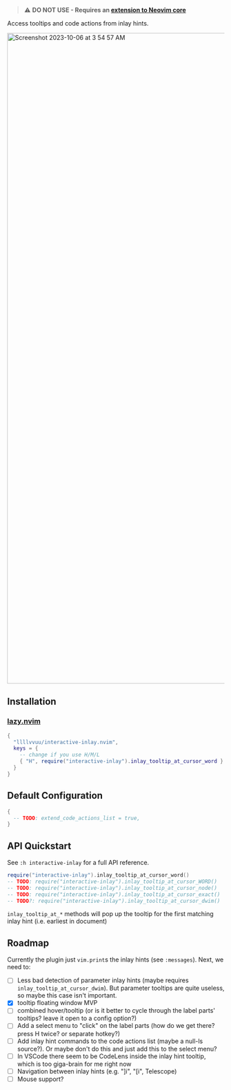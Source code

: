 > ⚠️ **DO NOT USE - Requires an [extension to Neovim core](https://github.com/neovim/neovim/pull/25512)**

Access tooltips and code actions from inlay hints.

<img width="1508" alt="Screenshot 2023-10-06 at 3 54 57 AM" src="https://github.com/llllvvuu/interactive-inlay.nvim/assets/5601392/92f9b5d0-04b2-4209-bbba-02d66c15d586">

## Installation

### [lazy.nvim](https://github.com/folke/lazy.nvim)

```lua
{
  "llllvvuu/interactive-inlay.nvim",
  keys = {
    -- change if you use H/M/L
    { "H", require("interactive-inlay").inlay_tooltip_at_cursor_word }
  }
}
```

## Default Configuration
```lua
{
  -- TODO: extend_code_actions_list = true,
}
```

## API Quickstart

See `:h interactive-inlay` for a full API reference.

```lua
require("interactive-inlay").inlay_tooltip_at_cursor_word()
-- TODO: require("interactive-inlay").inlay_tooltip_at_cursor_WORD()
-- TODO: require("interactive-inlay").inlay_tooltip_at_cursor_node()
-- TODO: require("interactive-inlay").inlay_tooltip_at_cursor_exact()
-- TODO?: require("interactive-inlay").inlay_tooltip_at_cursor_dwim()
```

`inlay_tooltip_at_*` methods will pop up the tooltip for the first matching inlay hint
(i.e. earliest in document)

## Roadmap

Currently the plugin just `vim.print`s the inlay hints (see `:messages`). Next, we need to:

- [ ] Less bad detection of parameter inlay hints (maybe requires `inlay_tooltip_at_cursor_dwim`). But parameter tooltips are quite useless, so maybe this case isn't important.
- [x] tooltip floating window MVP
- [ ] combined hover/tooltip (or is it better to cycle through the label parts' tooltips? leave it open to a config option?)
- [ ] Add a select menu to "click" on the label parts (how do we get there? press H twice? or separate hotkey?)
- [ ] Add inlay hint commands to the code actions list (maybe a null-ls source?). Or maybe don't do this and just add this to the select menu?
- [ ] In VSCode there seem to be CodeLens inside the inlay hint tooltip, which is too giga-brain for me right now
- [ ] Navigation between inlay hints (e.g. "]i", "[i", Telescope)
- [ ] Mouse support?
